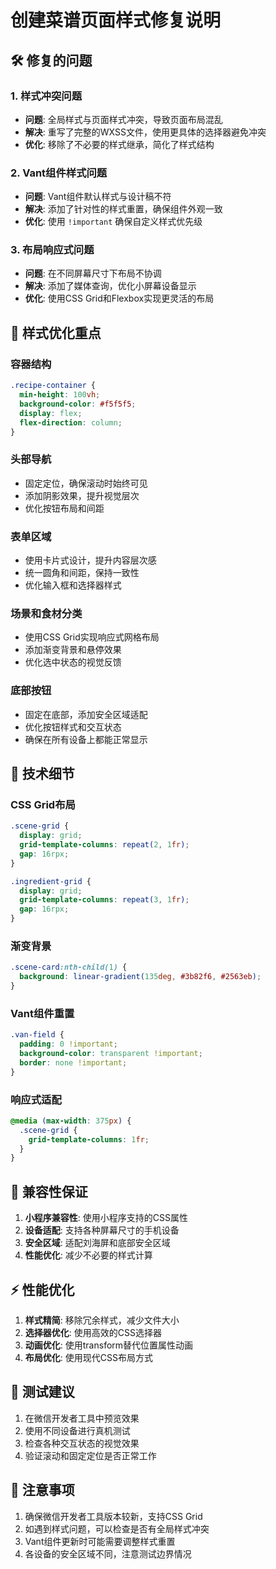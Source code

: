 # 创建菜谱页面样式修复说明

## 🛠️ 修复的问题

### 1. 样式冲突问题
- **问题**: 全局样式与页面样式冲突，导致页面布局混乱
- **解决**: 重写了完整的WXSS文件，使用更具体的选择器避免冲突
- **优化**: 移除了不必要的样式继承，简化了样式结构

### 2. Vant组件样式问题
- **问题**: Vant组件默认样式与设计稿不符
- **解决**: 添加了针对性的样式重置，确保组件外观一致
- **优化**: 使用 `!important` 确保自定义样式优先级

### 3. 布局响应式问题
- **问题**: 在不同屏幕尺寸下布局不协调
- **解决**: 添加了媒体查询，优化小屏幕设备显示
- **优化**: 使用CSS Grid和Flexbox实现更灵活的布局

## 🎨 样式优化重点

### 容器结构
```css
.recipe-container {
  min-height: 100vh;
  background-color: #f5f5f5;
  display: flex;
  flex-direction: column;
}
```

### 头部导航
- 固定定位，确保滚动时始终可见
- 添加阴影效果，提升视觉层次
- 优化按钮布局和间距

### 表单区域
- 使用卡片式设计，提升内容层次感
- 统一圆角和间距，保持一致性
- 优化输入框和选择器样式

### 场景和食材分类
- 使用CSS Grid实现响应式网格布局
- 添加渐变背景和悬停效果
- 优化选中状态的视觉反馈

### 底部按钮
- 固定在底部，添加安全区域适配
- 优化按钮样式和交互状态
- 确保在所有设备上都能正常显示

## 🔧 技术细节

### CSS Grid布局
```css
.scene-grid {
  display: grid;
  grid-template-columns: repeat(2, 1fr);
  gap: 16rpx;
}

.ingredient-grid {
  display: grid;
  grid-template-columns: repeat(3, 1fr);
  gap: 16rpx;
}
```

### 渐变背景
```css
.scene-card:nth-child(1) {
  background: linear-gradient(135deg, #3b82f6, #2563eb);
}
```

### Vant组件重置
```css
.van-field {
  padding: 0 !important;
  background-color: transparent !important;
  border: none !important;
}
```

### 响应式适配
```css
@media (max-width: 375px) {
  .scene-grid {
    grid-template-columns: 1fr;
  }
}
```

## 📱 兼容性保证

1. **小程序兼容性**: 使用小程序支持的CSS属性
2. **设备适配**: 支持各种屏幕尺寸的手机设备
3. **安全区域**: 适配刘海屏和底部安全区域
4. **性能优化**: 减少不必要的样式计算

## ⚡ 性能优化

1. **样式精简**: 移除冗余样式，减少文件大小
2. **选择器优化**: 使用高效的CSS选择器
3. **动画优化**: 使用transform替代位置属性动画
4. **布局优化**: 使用现代CSS布局方式

## 🧪 测试建议

1. 在微信开发者工具中预览效果
2. 使用不同设备进行真机测试
3. 检查各种交互状态的视觉效果
4. 验证滚动和固定定位是否正常工作

## 📝 注意事项

1. 确保微信开发者工具版本较新，支持CSS Grid
2. 如遇到样式问题，可以检查是否有全局样式冲突
3. Vant组件更新时可能需要调整样式重置
4. 各设备的安全区域不同，注意测试边界情况